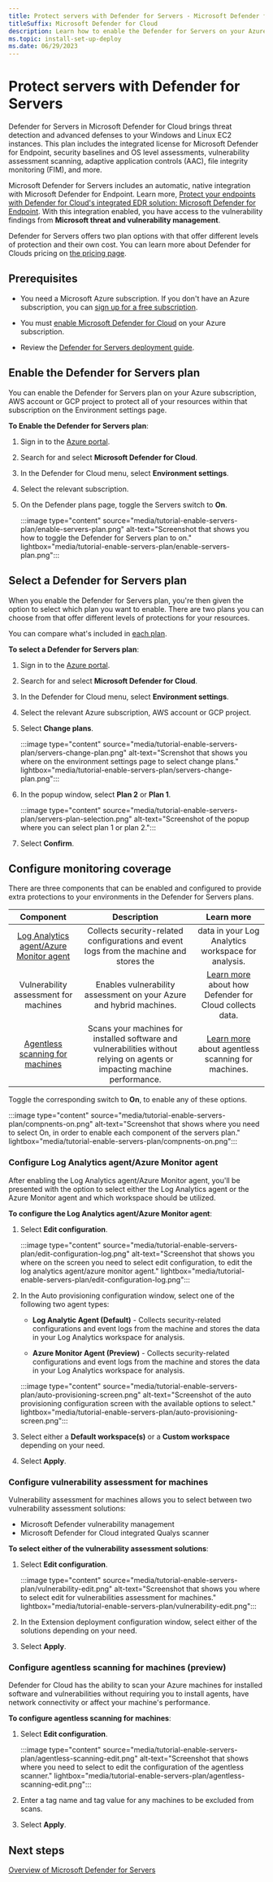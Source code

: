 ```yaml
---
title: Protect servers with Defender for Servers - Microsoft Defender for Cloud
titleSuffix: Microsoft Defender for Cloud
description: Learn how to enable the Defender for Servers on your Azure subscription for Microsoft Defender for Cloud.
ms.topic: install-set-up-deploy
ms.date: 06/29/2023
---
```


# Protect servers with Defender for Servers

Defender for Servers in Microsoft Defender for Cloud brings threat detection and advanced defenses to your Windows and Linux EC2 instances. This plan includes the integrated license for Microsoft Defender for Endpoint, security baselines and OS level assessments, vulnerability assessment scanning, adaptive application controls (AAC), file integrity monitoring (FIM), and more.

Microsoft Defender for Servers includes an automatic, native integration with Microsoft Defender for Endpoint. Learn more, [Protect your endpoints with Defender for Cloud's integrated EDR solution: Microsoft Defender for Endpoint](integration-defender-for-endpoint.md). With this integration enabled, you have access to the vulnerability findings from **Microsoft threat and vulnerability management**.

Defender for Servers offers two plan options with that offer different levels of protection and their own cost. You can learn more about Defender for Clouds pricing on [the pricing page](https://azure.microsoft.com/pricing/details/defender-for-cloud/). 

## Prerequisites

- You need a Microsoft Azure subscription. If you don't have an Azure subscription, you can [sign up for a free subscription](https://azure.microsoft.com/pricing/free-trial/).

- You must [enable Microsoft Defender for Cloud](get-started.md#enable-defender-for-cloud-on-your-azure-subscription) on your Azure subscription.

- Review the [Defender for Servers deployment guide](plan-defender-for-servers.md).

## Enable the Defender for Servers plan

You can enable the Defender for Servers plan on your Azure subscription, AWS account or GCP project to protect all of your resources within that subscription on the Environment settings page.

**To Enable the Defender for Servers plan**:

1. Sign in to the [Azure portal](https://portal.azure.com).

1. Search for and select **Microsoft Defender for Cloud**.

1. In the Defender for Cloud menu, select **Environment settings**.

1. Select the relevant subscription.

1. On the Defender plans page, toggle the Servers switch to **On**.

    :::image type="content" source="media/tutorial-enable-servers-plan/enable-servers-plan.png" alt-text="Screenshot that shows you how to toggle the Defender for Servers plan to on." lightbox="media/tutorial-enable-servers-plan/enable-servers-plan.png":::

## Select a Defender for Servers plan

When you enable the Defender for Servers plan, you're then given the option to select which plan you want to enable. There are two plans you can choose from that offer different levels of protections for your resources. 

You can compare what's included in [each plan](plan-defender-for-servers-select-plan.md#plan-features).

**To select a Defender for Servers plan**:

1. Sign in to the [Azure portal](https://portal.azure.com).

1. Search for and select **Microsoft Defender for Cloud**.

1. In the Defender for Cloud menu, select **Environment settings**.

1. Select the relevant Azure subscription, AWS account or GCP project.

1. Select **Change plans**.

    :::image type="content" source="media/tutorial-enable-servers-plan/servers-change-plan.png" alt-text="Screnshot that shows you where on the environment settings page to select change plans." lightbox="media/tutorial-enable-servers-plan/servers-change-plan.png":::

1. In the popup window, select **Plan 2** or **Plan 1**.

    :::image type="content" source="media/tutorial-enable-servers-plan/servers-plan-selection.png" alt-text="Screenshot of the popup where you can select plan 1 or plan 2.":::

1. Select **Confirm**.

## Configure monitoring coverage

There are three components that can be enabled and configured to provide extra protections to your environments in the Defender for Servers plans.

| Component | Description | Learn more |
|:--:|:--:|:--:|
| [Log Analytics agent/Azure Monitor agent](plan-defender-for-servers-agents.md) | Collects security-related configurations and event logs from the machine and stores the |data in your Log Analytics workspace for analysis. | [Learn more](../azure-monitor/agents/log-analytics-agent.md) about the Log Analytics agent. |
| Vulnerability assessment for machines | Enables vulnerability assessment on your Azure and hybrid machines. | [Learn more](monitoring-components.md) about how Defender for Cloud collects data. |
| [Agentless scanning for machines](concept-agentless-data-collection.md) | Scans your machines for installed software and vulnerabilities without relying on agents or impacting machine performance. | [Learn more](concept-agentless-data-collection.md) about agentless scanning for machines. |

Toggle the corresponding switch to **On**, to enable any of these options.

:::image type="content" source="media/tutorial-enable-servers-plan/compnents-on.png" alt-text="Screenshot that shows where you need to select On, in order to enable each component of the servers plan." lightbox="media/tutorial-enable-servers-plan/compnents-on.png":::

### Configure Log Analytics agent/Azure Monitor agent

After enabling the Log Analytics agent/Azure Monitor agent, you'll be presented with the option to select either the Log Analytics agent or the Azure Monitor agent and which workspace should be utilized.

**To configure the Log Analytics agent/Azure Monitor agent**:

1. Select **Edit configuration**.

    :::image type="content" source="media/tutorial-enable-servers-plan/edit-configuration-log.png" alt-text="Screenshot that shows you where on the screen you need to select edit configuration, to edit the log analytics agent/azure monitor agent." lightbox="media/tutorial-enable-servers-plan/edit-configuration-log.png":::

1. In the Auto provisioning configuration window, select one of the following two agent types:

    - **Log Analytic Agent (Default)** - Collects security-related configurations and event logs from the machine and stores the data in your Log Analytics workspace for analysis.
    
    - **Azure Monitor Agent (Preview)** - Collects security-related configurations and event logs from the machine and stores the data in your Log Analytics workspace for analysis.

    :::image type="content" source="media/tutorial-enable-servers-plan/auto-provisioning-screen.png" alt-text="Screenshot of the auto provisioning configuration screen with the available options to select." lightbox="media/tutorial-enable-servers-plan/auto-provisioning-screen.png":::

1. Select either a **Default workspace(s)** or a **Custom workspace** depending on your need.

1. Select **Apply**.

### Configure vulnerability assessment for machines

Vulnerability assessment for machines allows you to select between two vulnerability assessment solutions:

- Microsoft Defender vulnerability management
- Microsoft Defender for Cloud integrated Qualys scanner

**To select either of the vulnerability assessment solutions**:

1. Select **Edit configuration**.

    :::image type="content" source="media/tutorial-enable-servers-plan/vulnerability-edit.png" alt-text="Screenshot that shows you where to select edit for vulnerabilities assessment for machines." lightbox="media/tutorial-enable-servers-plan/vulnerability-edit.png":::

1. In the Extension deployment configuration window, select either of the solutions depending on your need.

1. Select **Apply**.

### Configure agentless scanning for machines (preview)

Defender for Cloud has the ability to scan your Azure machines for installed software and vulnerabilities without requiring you to install agents, have network connectivity or affect your machine's performance.

**To configure agentless scanning for machines**:

1. Select **Edit configuration**.

    :::image type="content" source="media/tutorial-enable-servers-plan/agentless-scanning-edit.png" alt-text="Screenshot that shows where you need to select to edit the configuration of the agentless scanner." lightbox="media/tutorial-enable-servers-plan/agentless-scanning-edit.png":::

1. Enter a tag name and tag value for any machines to be excluded from scans.

1. Select **Apply**.

## Next steps

[Overview of Microsoft Defender for Servers](defender-for-servers-introduction.md)

